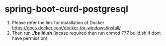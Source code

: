 # spring-boot-curd-postgresql

  1. Please refer the link for installation of Docker https://docs.docker.com/docker-for-windows/install/
  2. Then run <b> ./build.sh </b> (incase required then run chmod 777 build.sh if dont have permission) 
